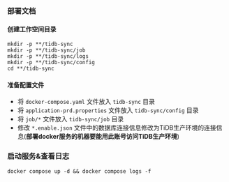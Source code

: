 ### 部署文档

#### 创建工作空间目录
```shell
mkdir -p **/tidb-sync
mkdir -p **/tidb-sync/job
mkdir -p **/tidb-sync/logs
mkdir -p **/tidb-sync/config
cd **/tidb-sync
```

#### 准备配置文件
* 将 `docker-compose.yaml` 文件放入 `tidb-sync` 目录
* 将 `application-prd.properties` 文件放入 `tidb-sync/config` 目录
* 将 `job/*` 文件放入 `tidb-sync/job` 目录
* 修改 `*.enable.json` 文件中的数据库连接信息修改为TiDB生产环境的连接信息(**部署docker服务的机器要能用此账号访问TiDB生产环境**)

### 启动服务&查看日志
```shell
docker compose up -d && docker compose logs -f
```
